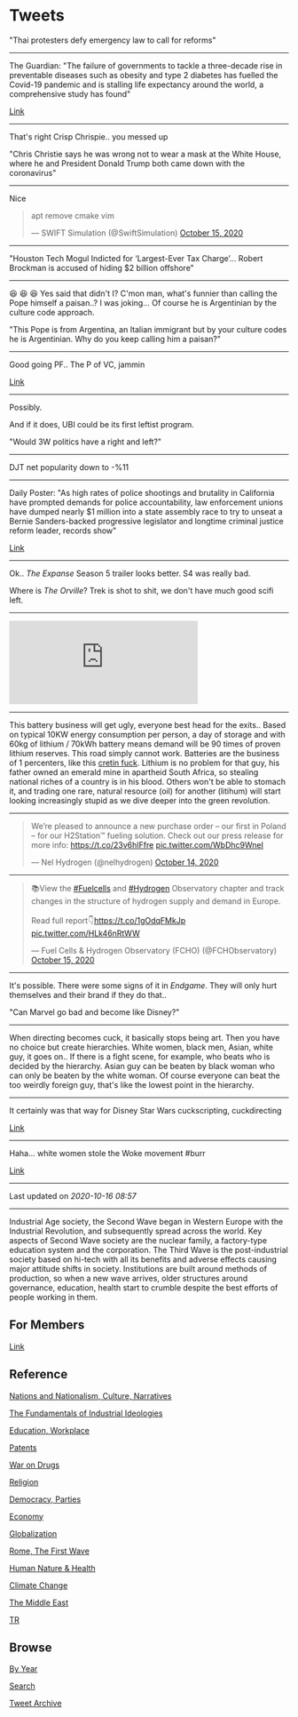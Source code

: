 # Tweets


"Thai protesters defy emergency law to call for reforms"

---

The Guardian: "The failure of governments to tackle a three-decade
rise in preventable diseases such as obesity and type 2 diabetes has
fuelled the Covid-19 pandemic and is stalling life expectancy around
the world, a comprehensive study has found"

[Link](https://www.theguardian.com/society/2020/oct/15/thirty-year-failure-to-tackle-preventable-disease-fuelling-global-covid-pandemic)

---

That's right Crisp Chrispie.. you messed up

"Chris Christie says he was wrong not to wear a mask at the
White House, where he and President Donald Trump both came down with
the coronavirus"

---

Nice 

<blockquote class="twitter-tweet"><p lang="en" dir="ltr">apt remove cmake vim</p>&mdash; SWIFT Simulation (@SwiftSimulation) <a href="https://twitter.com/SwiftSimulation/status/1316677748195196929?ref_src=twsrc%5Etfw">October 15, 2020</a></blockquote> <script async src="https://platform.twitter.com/widgets.js" charset="utf-8"></script>

---

"Houston Tech Mogul Indicted for ‘Largest-Ever Tax Charge’... Robert
Brockman is accused of hiding $2 billion offshore"

---

😆 😆 😆 Yes said that didn't I? C'mon man, what's funnier than
calling the Pope himself a paisan..? I was joking... Of course he is
Argentinian by the culture code approach.

"This Pope is from Argentina, an Italian immigrant but by your culture
codes he is Argentinian. Why do you keep calling him a paisan?"

---

Good going PF.. The P of VC, jammin

[Link](https://blog.toyota.co.uk/hydrogen-popemobile-pope-francis)

---

Possibly.

And if it does, UBI could be its first leftist program.

"Would 3W politics have a right and left?"

---

DJT net popularity down to -%11

---

Daily Poster: "As high rates of police shootings and brutality in
California have prompted demands for police accountability, law
enforcement unions have dumped nearly $1 million into a state assembly
race to try to unseat a Bernie Sanders-backed progressive legislator
and longtime criminal justice reform leader, records show"

[Link](https://www.dailyposter.com/p/prison-guards-target-a-criminal-justice)

---

Ok.. *The Expanse* Season 5 trailer looks better. S4 was really bad.

Where is *The Orville*? Trek is shot to shit, we don't have much good
scifi left.

---

<iframe width="340"  src="https://www.youtube.com/embed/EbWv_1NbWyw" frameborder="0" allow="accelerometer; autoplay; clipboard-write; encrypted-media; gyroscope; picture-in-picture" allowfullscreen></iframe>

---

This battery business will get ugly, everyone best head for the
exits..  Based on typical 10KW energy consumption per person, a day of
storage and with 60kg of lithium / 70kWh battery means demand will be
90 times of proven lithium reserves. This road simply cannot
work. Batteries are the business of 1 percenters, like this [cretin
fuck](https://www.newsbreak.com/news/1607170043110/united-tesla-company-widespread-condemnation-of-elon-musks-bolivia-coup-comments).
Lithium is no problem for that guy, his father owned an emerald mine
in apartheid South Africa, so stealing national riches of a country is
in his blood. Others won't be able to stomach it, and trading one
rare, natural resource (oil) for another (litihum) will start looking
increasingly stupid as we dive deeper into the green revolution.

---

<blockquote class="twitter-tweet"><p lang="en" dir="ltr">We’re pleased to announce a new purchase order – our first in Poland – for our H2Station™ fueling solution. Check out our press release for more info: <a href="https://t.co/23v6hIFfre">https://t.co/23v6hIFfre</a> <a href="https://t.co/WbDhc9WneI">pic.twitter.com/WbDhc9WneI</a></p>&mdash; Nel Hydrogen (@nelhydrogen) <a href="https://twitter.com/nelhydrogen/status/1316337813630210048?ref_src=twsrc%5Etfw">October 14, 2020</a></blockquote> <script async src="https://platform.twitter.com/widgets.js" charset="utf-8"></script>

---

<blockquote class="twitter-tweet"><p lang="en" dir="ltr">📚View the <a href="https://twitter.com/hashtag/Fuelcells?src=hash&amp;ref_src=twsrc%5Etfw">#Fuelcells</a> and <a href="https://twitter.com/hashtag/Hydrogen?src=hash&amp;ref_src=twsrc%5Etfw">#Hydrogen</a> Observatory chapter and track changes in the structure of hydrogen supply and demand in Europe.<br><br>Read full report👇<a href="https://t.co/1gOdqFMkJp">https://t.co/1gOdqFMkJp</a> <a href="https://t.co/HLk46nRtWW">pic.twitter.com/HLk46nRtWW</a></p>&mdash; Fuel Cells &amp; Hydrogen Observatory (FCHO) (@FCHObservatory) <a href="https://twitter.com/FCHObservatory/status/1316648808131026944?ref_src=twsrc%5Etfw">October 15, 2020</a></blockquote> <script async src="https://platform.twitter.com/widgets.js" charset="utf-8"></script>

---

It's possible. There were some signs of it in *Endgame*. They will
only hurt themselves and their brand if they do that..

"Can Marvel go bad and become like Disney?"

---

When directing becomes cuck, it basically stops being art. Then you
have no choice but create hierarchies. White women, black men, Asian,
white guy, it goes on.. If there is a fight scene, for example, who
beats who is decided by the hierarchy. Asian guy can be beaten by
black woman who can only be beaten by the white woman. Of course
everyone can beat the too weirdly foreign guy, that's like the lowest
point in the hierarchy. 

---

It certainly was that way for Disney Star Wars cuckscripting, cuckdirecting

[Link](https://mobile.twitter.com/WIRED/status/1301923867674521600)

---

Haha... white women stole the Woke movement \#burr

[Link](https://youtu.be/O1xgXJ5_Q34?t=196)

---

Last updated on *2020-10-16 08:57*

---

Industrial Age society, the Second Wave began in Western Europe with
the Industrial Revolution, and subsequently spread across the
world. Key aspects of Second Wave society are the nuclear family, a
factory-type education system and the corporation. The Third Wave is
the post-industrial society based on hi-tech with all its benefits and
adverse effects causing major attitude shifts in society. Institutions
are built around methods of production, so when a new wave arrives,
older structures around governance, education, health start to crumble
despite the best efforts of people working in them.

## For Members

[Link](https://thirdwave-members.herokuapp.com)

## Reference

[Nations and Nationalism, Culture, Narratives](/2013/02/nations-and-nationalism.md)

[The Fundamentals of Industrial Ideologies](/2011/04/fundamentals-of-industrial-ideologies.md)

[Education, Workplace](2017/09/education-workplace.md)

[Patents](/2018/09/patents.md)

[War on Drugs](/2019/11/war-on-drugs.md)

[Religion](/2015/04/god-religion.md)

[Democracy, Parties](/2016/11/democracy.md)

[Economy](/2018/05/economy.md)

[Globalization](/2018/09/globalization.md)

[Rome, The First Wave](/2017/12/rome.md)

[Human Nature & Health](/2020/07/human-nature.md)

[Climate Change](/2018/12/climate.md)

[The Middle East](/2019/07/middleeast.md)

[TR](../tr)

## Browse

[By Year](years.md)

[Search](search.html)

[Tweet Archive](/tweets/README.md)



